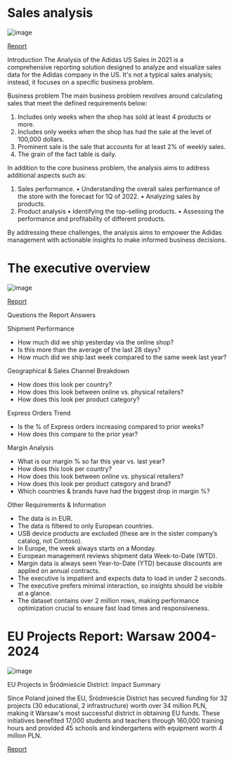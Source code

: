 # Sales analysis

![image](https://github.com/user-attachments/assets/38e60f77-10e5-43cc-a468-299b3fc01d75)

[Report](https://app.powerbi.com/links/Ign-5dwSeA?ctid=7fc665fc-e0a2-4dfe-ba20-844f7e249079&pbi_source=linkShare) 

Introduction
The Analysis of the Adidas US Sales in 2021 is a comprehensive reporting solution designed to analyze and visualize sales data for the Adidas company in the US. It's not a typical sales analysis; instead, it focuses on a specific business problem.

Business problem
The main business problem revolves around calculating sales that meet the defined requirements below:
1. Includes only weeks when the shop has sold at least 4 products or more.
2. Includes only weeks when the shop has had the sale at the level of 100,000 dollars.
3. Prominent sale is the sale that accounts for at least 2% of weekly sales.
4. The grain of the fact table is daily.

In addition to the core business problem, the analysis aims to address additional aspects such as:
1. Sales performance.
•	Understanding the overall sales performance of the store with the forecast for 1Q of 2022.
•	Analyzing sales by products.
2. Product analysis
•	Identifying the top-selling products.
•	Assessing the performance and profitability of different products.

By addressing these challenges, the analysis aims to empower the Adidas management with actionable insights to make informed business decisions.


# The executive overview

![image](https://github.com/user-attachments/assets/3f1b7904-701c-417c-a2f4-5a13217df188)

[Report]()

Questions the Report Answers

Shipment Performance
* How much did we ship yesterday via the online shop?
* Is this more than the average of the last 28 days?
* How much did we ship last week compared to the same week last year?

Geographical & Sales Channel Breakdown
* How does this look per country?
* How does this look between online vs. physical retailers?
* How does this look per product category?

Express Orders Trend
* Is the % of Express orders increasing compared to prior weeks?
* How does this compare to the prior year?

Margin Analysis
* What is our margin % so far this year vs. last year?
* How does this look per country?
* How does this look between online vs. physical retailers?
* How does this look per product category and brand?
* Which countries & brands have had the biggest drop in margin %?

Other Requirements & Information
* The data is in EUR.
* The data is filtered to only European countries.
* USB device products are excluded (these are in the sister company’s catalog, not Contoso).
* In Europe, the week always starts on a Monday.
* European management reviews shipment data Week-to-Date (WTD).
* Margin data is always seen Year-to-Date (YTD) because discounts are applied on annual contracts.
* The executive is impatient and expects data to load in under 2 seconds.
* The executive prefers minimal interaction, so insights should be visible at a glance.
* The dataset contains over 2 million rows, making performance optimization crucial to ensure fast load times and responsiveness.


# EU Projects Report: Warsaw 2004-2024

![image](https://github.com/user-attachments/assets/7a4ffc07-afa7-4d15-a4a7-c2b2c270f553)

EU Projects in Śródmieście District: Impact Summary

Since Poland joined the EU, Śródmieście District has secured funding for 32 projects (30 educational, 2 infrastructure) worth over 34 million PLN, making it Warsaw's most successful district in obtaining EU funds. These initiatives benefited 17,000 students and teachers through 160,000 training hours and provided 45 schools and kindergartens with equipment worth 4 million PLN.

[Report](https://app.powerbi.com/links/QhI1JYcPTm?ctid=7fc665fc-e0a2-4dfe-ba20-844f7e249079&pbi_source=linkShare)
